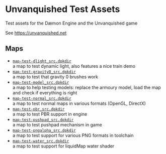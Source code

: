 Unvanquished Test Assets
========================

Test assets for the Dæmon Engine and the Unvanquished game

See https://unvanquished.net

Maps
----

- [`map-test-dlight_src.dpkdir`](src/map-test-dlight_src.dpkdir)  
  a map to test dynamic light, also features a nice train demo
- [`map-test-gravity0_src.dpkdir`](src/map-test-gravity0_src.dpkdir)  
  a map to test that gravity 0 brushes work
- [`map-test-model_src.dpkdir`](src/map-test-model_src.dpkdir)  
  a map to help testing models: replace the armoury model, load the map and check if everything is right
- [`map-test-normal_src.dpkdir`](src/map-test-normal_src.dpkdir)  
  a map to test normal maps in various formats (OpenGL, DirectX)
- [`map-test-pbr_src.dpkdir`](src/map-test-pbr_src.dpkdir)  
  a map to test PBR support in engine
- [`map-test-pushpad_src.dpkdir`](src/map-test-pushpad_src.dpkdir)  
  a map to test pushpad mechanism in game
- [`map-test-pngalpha_src.dpkdir`](src/map-test-pngalpha_src.dpkdir)  
  a map to test support for various PNG formats in toolchain
- [`map-test-water_src.dpkdir`](src/map-test-water_src.dpkdir)  
  a map to test support for liquidMap water shader
